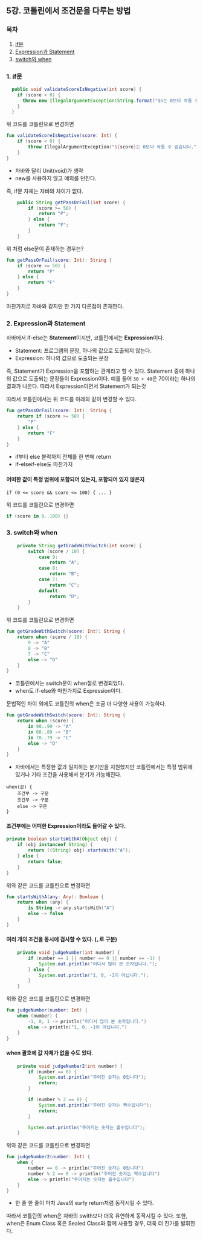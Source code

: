 ## 5강. 코틀린에서 조건문을 다루는 방법

### 목차

1. [if문](#1-if문)
2. [Expression과 Statement](#2-비교-연산자와-동등성-동일성)
3. [switch와 when](#3-논리-연산자--코틀린에-있는-특이한-연산자)
 
### 1. if문

```java
  public void validateScoreIsNegative(int score) {
    if (score < 0) {
      throw new IllegalArgumentException(String.format("$s는 0보다 작을 수 없습니다.", score));
    }
  }
```

위 코드를 코틀린으로 변경하면

```kotlin
fun validateScoreIsNegative(score: Int) {
    if (score < 0) {
        throw IllegalArgumentException("${score}는 0보다 작을 수 없습니다.")
    }
}
```
- 자바와 달리 Unit(void)가 생략
- new를 사용하지 않고 예외를 던진다.

즉, if문 자체는 자바와 차이가 없다. 

```java
    public String getPassOrFail(int score) {
        if (score >= 50) {
            return "P";
        } else {
            return "F";
        }
    }
```

위 처럼 else문이 존재하는 경우는?

```kotlin
fun getPassOrFail(score: Int): String {
    if (score >= 50) {
        return "P"
    } else {
        return "F"
    }
}
```

마찬가지로 자바와 같지만 한 가지 다른점이 존재한다.

### 2. Expression과 Statement

자바에서 if-else는 **Statement**이지만, 코틀린에서는 **Expression**이다.
- Statement: 프로그램의 문장, 하나의 값으로 도출되지 않는다.
- Expression: 하나의 값으로 도출되는 문장

즉, Statement가 Expression을 포함하는 관계라고 할 수 있다. Statement 중에 하나의 값으로 도출되는 문장들이 Expression이다.
예를 들어 `30 + 40`은 70이라는 하나의 결과가 나온다. 따라서 Expression이면서 Statement가 되는것

따라서 코틀린에서는 위 코드를 아래와 같이 변경할 수 있다.

```kotlin
fun getPassOrFail(score: Int): String {
    return if (score >= 50) {
        "P"
    } else {
        return "F"
    }
}
```
- if부터 else 블락까지 전체를 한 번에 return
- if-elseif-else도 마찬가지

#### 어떠한 값이 특정 범위에 포함되어 있는지, 포함되어 있지 않은지

`if (0 <= score && score <= 100) { ... }`

위 코드를 코틀린으로 변경하면

```kotlin
if (score in 0..100) {}
```

### 3. switch와 when

```java
    private String getGradeWithSwitch(int score) {
        switch (score / 10) {
            case 9:
                return "A";
            case 8:
                return "B";
            case 7:
                return "C";
            default:
                return "D";
        }
    }
```

위 코드를 코틀린으로 변경하면

```kotlin
fun getGradeWithSwitch(score: Int): String {
    return when (score / 10) {
        9 -> "A"
        8 -> "B"
        7 -> "C"
        else -> "D"
    }
}
```
- 코틀린에서는 switch문이 when절로 변경되었다.
- when도 if-else와 마찬가지로 Expression이다.

문법적인 차이 외에도 코틀린의 when은 조금 더 다양한 사용이 가능하다.

```kotlin
fun getGradeWithSwitch(score: Int): String {
    return when (score) {
        in 90..99 -> "A"
        in 80..89 -> "B"
        in 70..79 -> "C"
        else -> "D"
    }
}
```
- 자바에서는 특정한 값과 일치하는 분기만을 지원했지만 코틀린에서는 특정 범위에 있거나 기타 조건을 사용해서 분기가 가능해진다.

```text
when(값) {
    조건부 -> 구문
    조건부 -> 구분
    else -> 구문
}
```

#### 조건부에는 어떠한 Expression이라도 들어갈 수 있다.

```java
private boolean startsWithA(Object obj) {
    if (obj instanceof String) {
        return ((String) obj).startsWith("A");
    } else {
        return false;
    }
}
```

위와 같은 코드를 코틀린으로 변경하면

```kotlin
fun startsWithA(any: Any): Boolean {
    return when (any) {
        is String -> any.startsWith("A")
        else -> false
    }
}
```

#### 여러 개의 조건을 동시에 검사할 수 있다. (`,`로 구분)

```java
    private void judgeNumber(int number) {
        if (number == 1 || number == 0 || number == -1) {
            System.out.println("어디서 많이 본 숫자입니다.");
        } else {
            System.out.println("1, 0, -1이 아닙니다.");
        }
    }
```

위와 같은 코드를 코틀린으로 변경하면

```kotlin
fun judgeNumber(number: Int) {
    when (number) {
        -1, 0, 1 -> println("어디서 많이 본 숫자입니다.")
        else -> println("1, 0, -1이 아닙니다.")
    }
}
```

#### when 괄호에 값 자체가 없을 수도 있다.

```java
    private void judgeNumber2(int number) {
        if (number == 0) {
            System.out.println("주어진 숫자는 0입니다");
            return;
        }

        if (number % 2 == 0) {
            System.out.println("주어진 숫자는 짝수입니다");
            return;
        }

        System.out.println("주어지는 숫자는 홀수입니다");
    }
```

위와 같은 코드를 코틀린으로 변경하면

```kotlin
fun judgeNumber2(number: Int) {
    when {
        number == 0 -> println("주어진 숫자는 0입니다")
        number % 2 == 0 -> println("주어진 숫자는 짝수입니다")
        else -> println("주어지는 숫자는 홀수입니다")
    }
}
```
- 한 줄 한 줄이 마치 Java의 early return처럼 동작시킬 수 있다.

따라서 코틀린의 when은 자바의 swith보다 더욱 유연하게 동작시킬 수 있다.
또한, when은 Enum Class 혹은 Sealed Class와 함께 사용할 경우, 더욱 더 진가를 발휘한다.

